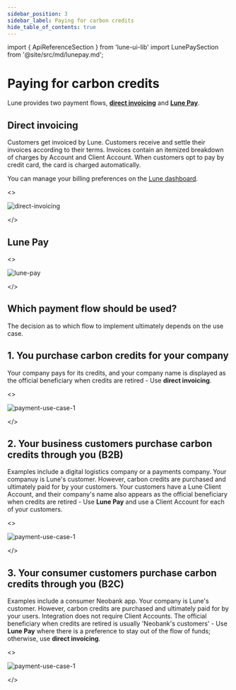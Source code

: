 ```yaml
---
sidebar_position: 3
sidebar_label: Paying for carbon credits
hide_table_of_contents: true
---
```


import { ApiReferenceSection } from 'lune-ui-lib'
import LunePaySection from '@site/src/md/lunepay.md';

# Paying for carbon credits

<div className="sections">

<ApiReferenceSection>
<div className="paragraphSections">

Lune provides two payment flows, [**direct invoicing**](#direct-invoicing) and [**Lune Pay**](#lune-pay).

<div>

## Direct invoicing

Customers get invoiced by Lune. Customers receive and settle their invoices according to their terms. Invoices contain an itemized breakdown of charges by Account and Client Account. When customers opt to pay by credit card, the card is charged automatically.

You can manage your billing preferences on the [Lune dashboard](https://dashboard.lune.co/settings/billing).

</div>
</div>

<>

![direct-invoicing](/img/direct-invoicing.png)

</>
</ApiReferenceSection>


<ApiReferenceSection>

<div>

## Lune Pay

<LunePaySection />

</div>

<>

![lune-pay](/img/payment-lunepay.png)

</>

</ApiReferenceSection>


## Which payment flow should be used?

<ApiReferenceSection>
<div className="paragraphSections">

<div>

The decision as to which flow to implement ultimately depends on the use case.

## 1. You purchase carbon credits for your company

Your company pays for its credits, and your company name is displayed as the official beneficiary when credits are retired - Use **direct invoicing**.

</div>
</div>

<>

![payment-use-case-1](/img/payment-use-case-1.png)

</>

</ApiReferenceSection>

<ApiReferenceSection>
<div className="paragraphSections">

<div>

## 2. Your business customers purchase carbon credits through you (B2B)

Examples include a digital logistics company or a payments company. Your companuy is Lune's customer. However, carbon credits are purchased and ultimately paid for by your customers. Your customers have a Lune Client Account, and their company's name also appears as the official beneficiary when credits are retired - Use **Lune Pay** and use a Client Account for each of your customers.

</div>
</div>

<>

![payment-use-case-1](/img/payment-use-case-2.png)

</>

</ApiReferenceSection>

<ApiReferenceSection>
<div className="paragraphSections">

<div>

## 3. Your consumer customers purchase carbon credits through you (B2C)

Examples include a consumer Neobank app. Your company is Lune's customer. However, carbon credits are purchased and ultimately paid for by your users. Integration does not require Client Accounts. The official beneficiary when credits are retired is usually 'Neobank's customers' - Use **Lune Pay** where there is a preference to stay out of the flow of funds; otherwise, use **direct invoicing**.

</div>
</div>

<>

![payment-use-case-1](/img/payment-use-case-3.png)

</>

</ApiReferenceSection>

</div>
